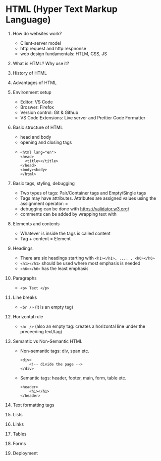 # HTML (Hyper Text Markup Language)

1. How do websites work?
    - Client-server model
    - http request and http respnonse
    - web design fundamentals: HTLM, CSS, JS

2. What is HTML? Why use it?
3. History of HTML
4. Advantages of HTML
5. Environment setup
    - Editor: VS Code
    - Broswer: Firefox
    - Version control: Git & Github
    - VS Code Extensions: Live server and Prettier Code Formatter 

6. Basic structure of HTML
    - head and body
    - opening and closing tags
    - ```<!DOCTYPE html> <!-- a declaration, not a tag -->
      <html lang="en">
      <head>
        <title></title>
      </head>
      <body><body>
      </html>
      ```

7. Basic tags, styling, debugging
    - Two types of tags: Pair/Container tags and Empty/Single tags
    - Tags may have attributes. Attributes are assigned values using the assignment operator: =
    - debugging can be done with https://validator.w3.org/
    - comments can be added by wrapping text with <!-- COMMENT -->

8. Elements and contents
    - Whatever is inside the tags is called content
    - Tag + content = Element

9. Headings
    - There are six headings starting with ```<h1></h1>, .... , <h6></h6>```
    - ```<h1></h1>``` should be used where most emphasis is needed
    - ```<h6></h6>``` has the least emphasis

10. Paragraphs
    - ```<p> Text </p>```

11. Line breaks
    - ```<br />``` (it is an empty tag)
12. Horizontal rule
    - ```<hr />``` (also an empty tag: creates a horizontal line under the preceeding text/tag)     

13. Semantic vs Non-Semantic HTML

    - Non-semantic tags: div, span etc.
        ```
        <div>
            <!-- divide the page -->
        </div>
        ```

    - Semantic tags: header, footer, main, form, table etc.
        ```
        <header>
            <h1></h1>
        </header>
        ```

14. Text formatting tags


15. Lists

16. Links

17. Tables

18. Forms

19. Deployment